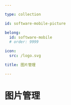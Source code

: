 ```yaml
---

type: collection

id: software-mobile-picture

belong:
  id: software-mobile
  # order: 9999

icon:
  src: /logo.svg

title: 图片管理

---
```


# 图片管理

<ShowBreadcrumb />

<ShowResources/>
